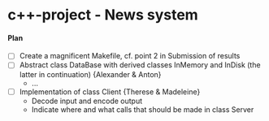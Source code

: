 # c++-project - News system #

#### Plan ####

- [ ] Create a magnificent Makefile, cf. point 2 in Submission of results
- [ ] Abstract class DataBase with derived classes InMemory and InDisk (the latter in continuation) {Alexander & Anton}
  * ...
- [ ] Implementation of class Client {Therese & Madeleine}
  * Decode input and encode output
  * Indicate where and what calls that should be made in class Server
